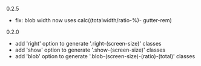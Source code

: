 0.2.5
- fix: blob width now uses calc((totalwidth/ratio-%)- gutter-rem)

0.2.0
- add 'right' option to generate '.right-(screen-size)' classes
- add 'show' option to generate '.show-(screen-size)' classes
- add 'blob' option to generate '.blob-(screen-size)-(ratio)-(total)' classes